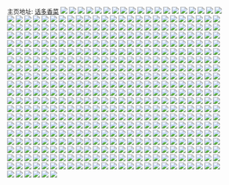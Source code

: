 主页地址: [话多香菜](https://weibo.com/u/5644357953) 
![](https://wx4.sinaimg.cn/mw2000/0069Z9lvgy1h1vizmp74sj30zi1ctts6.jpg) 
![](https://wx4.sinaimg.cn/mw2000/0069Z9lvgy1h1vizo0ek6j31sc2ds7wi.jpg) 
![](https://wx4.sinaimg.cn/mw2000/0069Z9lvgy1h1vizqpdnwj32c03401kz.jpg) 
![](https://wx4.sinaimg.cn/mw2000/0069Z9lvgy1h1vjimb76oj32c03407wi.jpg) 
![](https://wx4.sinaimg.cn/mw2000/0069Z9lvgy1h1vj6pnpeoj32c0340e82.jpg) 
![](https://wx4.sinaimg.cn/mw2000/0069Z9lvgy1h1vj6ihwxcj32c03401ky.jpg) 
![](https://wx4.sinaimg.cn/mw2000/0069Z9lvgy1h1vji8ynipj30u00u07bq.jpg) 
![](https://wx4.sinaimg.cn/mw2000/0069Z9lvgy1h1vj6s0pxtj32c0340qv6.jpg) 
![](https://wx4.sinaimg.cn/mw2000/0069Z9lvgy1h1visrafzdj31j02ps7wh.jpg) 
![](https://wx4.sinaimg.cn/mw2000/0069Z9lvgy1h1vistmf52j31j02ps7wh.jpg) 
![](https://wx4.sinaimg.cn/mw2000/0069Z9lvgy1h1visv4umbj31j02ps7wh.jpg) 
![](https://wx4.sinaimg.cn/mw2000/0069Z9lvgy1h1vispmyzcj31j02ps7wh.jpg) 
![](https://wx4.sinaimg.cn/mw2000/0069Z9lvgy1h1v3xujk7aj32c0340u0x.jpg) 
![](https://wx4.sinaimg.cn/mw2000/0069Z9lvgy1h1v3xtb9lqj31sc2dshdu.jpg) 
![](https://wx4.sinaimg.cn/mw2000/0069Z9lvgy1h1v2fhr67tj31sc2ds4qq.jpg) 
![](https://wx4.sinaimg.cn/mw2000/0069Z9lvgy1h1v2fjab6oj32c0340u0x.jpg) 
![](https://wx4.sinaimg.cn/mw2000/0069Z9lvgy1h1v2ff03v5j31sc2ds4qq.jpg) 
![](https://wx4.sinaimg.cn/mw2000/0069Z9lvgy1h1v2bu316mj32c0340u0x.jpg) 
![](https://wx4.sinaimg.cn/mw2000/0069Z9lvgy1h1v2bsd2naj31j02psqpt.jpg) 
![](https://wx4.sinaimg.cn/mw2000/0069Z9lvgy1h1uhp33z8mj31sc2ds1ky.jpg) 
![](https://wx4.sinaimg.cn/mw2000/0069Z9lvgy1h1uhp5qj7oj32c0340u0y.jpg) 
![](https://wx4.sinaimg.cn/mw2000/0069Z9lvgy1h1uhp83usnj32c0340hdu.jpg) 
![](https://wx4.sinaimg.cn/mw2000/0069Z9lvgy1h1uhpby3rvj31sc2dsnpd.jpg) 
![](https://wx4.sinaimg.cn/mw2000/0069Z9lvgy1h1uhpaqrgvj31la2tse81.jpg) 
![](https://wx4.sinaimg.cn/mw2000/0069Z9lvgy1h1uhp1hfoyj31sc2dsu0x.jpg) 
![](https://wx4.sinaimg.cn/mw2000/0069Z9lvgy1h1uhpdqbxhj32c03401kz.jpg) 
![](https://wx4.sinaimg.cn/mw2000/0069Z9lvgy1h1uhpk8xm3j31sc2dsqv5.jpg) 
![](https://wx4.sinaimg.cn/mw2000/0069Z9lvgy1h1uhpghjvtj32c0340kjm.jpg) 
![](https://wx4.sinaimg.cn/mw2000/0069Z9lvgy1h1uduybdewj31sc2dsu0x.jpg) 
![](https://wx4.sinaimg.cn/mw2000/0069Z9lvgy1h1udv1mh94j32c0340hdv.jpg) 
![](https://wx4.sinaimg.cn/mw2000/0069Z9lvgy1h1t97hc740j32c03401kz.jpg) 
![](https://wx4.sinaimg.cn/mw2000/0069Z9lvgy1h1t97l4fj0j32c0340u0y.jpg) 
![](https://wx4.sinaimg.cn/mw2000/0069Z9lvgy1h1ss3dw85gj31sc2dsx6q.jpg) 
![](https://wx4.sinaimg.cn/mw2000/0069Z9lvgy1h1ss3fnx6pj31sc2dsx6q.jpg) 
![](https://wx4.sinaimg.cn/mw2000/0069Z9lvgy1h1ss3c0z0hj32c0340hdv.jpg) 
![](https://wx4.sinaimg.cn/mw2000/0069Z9lvgy1h1sq4rz41xj31sc1sc1ky.jpg) 
![](https://wx4.sinaimg.cn/mw2000/0069Z9lvgy1h1sq4owa2cj32ds1sc7wj.jpg) 
![](https://wx4.sinaimg.cn/mw2000/0069Z9lvgy1h1sq512f87j32ds1sc4qr.jpg) 
![](https://wx4.sinaimg.cn/mw2000/0069Z9lvgy1h1sq5r097qj32ds1sc4qr.jpg) 
![](https://wx4.sinaimg.cn/mw2000/0069Z9lvgy1h1sqabzjoyj32ds1sc1kz.jpg) 
![](https://wx4.sinaimg.cn/mw2000/0069Z9lvgy1h1sqaa40bwj32ds1sc1kz.jpg) 
![](https://wx4.sinaimg.cn/mw2000/0069Z9lvgy1h1snfblmlij31sc2dsnpd.jpg) 
![](https://wx4.sinaimg.cn/mw2000/0069Z9lvgy1h1snfch0poj31sc2dshdt.jpg) 
![](https://wx4.sinaimg.cn/mw2000/0069Z9lvgy1h1snfar1pdj31sc2dshdt.jpg) 
![](https://wx4.sinaimg.cn/mw2000/0069Z9lvgy1h1s725bv82j31sc2dsqv5.jpg) 
![](https://wx4.sinaimg.cn/mw2000/0069Z9lvgy1h1s7277uwej31sc2dsx6p.jpg) 
![](https://wx4.sinaimg.cn/mw2000/0069Z9lvgy1h1s3jbb7o7j32c0340qv6.jpg) 
![](https://wx4.sinaimg.cn/mw2000/0069Z9lvgy1h1s0yn98w9j32c0340hdu.jpg) 
![](https://wx4.sinaimg.cn/mw2000/0069Z9lvgy1h1s0zyd8vaj31sy2pg4qp.jpg) 
![](https://wx4.sinaimg.cn/mw2000/0069Z9lvgy1h1s0yoysjxj32c03407wi.jpg) 
![](https://wx4.sinaimg.cn/mw2000/0069Z9lvgy1h1s0yq7lhzj31sc2dsnpd.jpg) 
![](https://wx4.sinaimg.cn/mw2000/0069Z9lvgy1h1s0yrnli9j31sc2dsnpd.jpg) 
![](https://wx4.sinaimg.cn/mw2000/0069Z9lvgy1h1s0yj6t6oj31sc2dskjl.jpg) 
![](https://wx4.sinaimg.cn/mw2000/0069Z9lvgy1h1rsa2imu4j32c0340b2a.jpg) 
![](https://wx4.sinaimg.cn/mw2000/0069Z9lvgy1h1rsa4s5wyj32c0340b2a.jpg) 
![](https://wx4.sinaimg.cn/mw2000/0069Z9lvgy1h1rj0h785sj30n01ds0x9.jpg) 
![](https://wx4.sinaimg.cn/mw2000/0069Z9lvgy1h1rj0qwhc7j30n01dswix.jpg) 
![](https://wx4.sinaimg.cn/mw2000/0069Z9lvgy1h1rj1j18apj30n01dste0.jpg) 
![](https://wx4.sinaimg.cn/mw2000/0069Z9lvgy1h1qpcc2tplj30wi1yce81.jpg) 
![](https://wx4.sinaimg.cn/mw2000/0069Z9lvgy1h1qpceyjbqj30wi1yckjl.jpg) 
![](https://wx4.sinaimg.cn/mw2000/0069Z9lvgy1h1qpcioei0j30wi1yce81.jpg) 
![](https://wx4.sinaimg.cn/mw2000/0069Z9lvgy1h1qpckumjtj30wi1ycb29.jpg) 
![](https://wx4.sinaimg.cn/mw2000/0069Z9lvgy1h1qpcmz3duj30wi1ycb29.jpg) 
![](https://wx4.sinaimg.cn/mw2000/0069Z9lvgy1h1qpcp54eqj30wi1ycb29.jpg) 
![](https://wx4.sinaimg.cn/mw2000/0069Z9lvgy1h1qiwl70ztj31sc2ds1ky.jpg) 
![](https://wx4.sinaimg.cn/mw2000/0069Z9lvgy1h1qiwonicwj31sc2ds1ky.jpg) 
![](https://wx4.sinaimg.cn/mw2000/0069Z9lvgy1h1pqiglruej30k00zkn0n.jpg) 
![](https://wx4.sinaimg.cn/mw2000/0069Z9lvgy1h1pqihll3rj31sc2dse81.jpg) 
![](https://wx4.sinaimg.cn/mw2000/0069Z9lvgy1h1ph56dkqrj31sc2ds4qq.jpg) 
![](https://wx4.sinaimg.cn/mw2000/0069Z9lvgy1h1ph53h65sj31sc2dsx6p.jpg) 
![](https://wx4.sinaimg.cn/mw2000/0069Z9lvgy1h1ph58jkbnj31sc2ds1ky.jpg) 
![](https://wx4.sinaimg.cn/mw2000/0069Z9lvgy1h1pd87a70gj31la2tse81.jpg) 
![](https://wx4.sinaimg.cn/mw2000/0069Z9lvgy1h1parcw4zaj32c03407wj.jpg) 
![](https://wx4.sinaimg.cn/mw2000/0069Z9lvgy1h1parg80dij32c0340hdu.jpg) 
![](https://wx4.sinaimg.cn/mw2000/0069Z9lvgy1h1p97tgft3j32c03404qq.jpg) 
![](https://wx4.sinaimg.cn/mw2000/0069Z9lvgy1h1p530h2wmj30zj131djq.jpg) 
![](https://wx4.sinaimg.cn/mw2000/0069Z9lvgy1h1omrmie4fj32c0340qv5.jpg) 
![](https://wx4.sinaimg.cn/mw2000/0069Z9lvgy1h1omrjmzq1j32c0340u0x.jpg) 
![](https://wx4.sinaimg.cn/mw2000/0069Z9lvgy1h1om34cauxj32c03407wj.jpg) 
![](https://wx4.sinaimg.cn/mw2000/0069Z9lvgy1h1o7og9qbnj32c0340kjm.jpg) 
![](https://wx4.sinaimg.cn/mw2000/0069Z9lvgy1h1o7ohmf0oj32c0340hdu.jpg) 
![](https://wx4.sinaimg.cn/mw2000/0069Z9lvgy1h1o4d7whelj31sc2dsnpd.jpg) 
![](https://wx4.sinaimg.cn/mw2000/0069Z9lvgy1h1o4d929rmj31sc2dsqv5.jpg) 
![](https://wx4.sinaimg.cn/mw2000/0069Z9lvgy1h1o4datlwmj31sc2dsnpd.jpg) 
![](https://wx4.sinaimg.cn/mw2000/0069Z9lvgy1h1o4dc14dgj31sc2dsnpd.jpg) 
![](https://wx4.sinaimg.cn/mw2000/0069Z9lvgy1h1o3cnvoouj30ut12z0z5.jpg) 
![](https://wx4.sinaimg.cn/mw2000/0069Z9lvgy1h1mu1lg1bfj30cz0cz3ze.jpg) 
![](https://wx4.sinaimg.cn/mw2000/0069Z9lvgy1h1ltyxupwkj30wi1yc4gt.jpg) 
![](https://wx4.sinaimg.cn/mw2000/0069Z9lvgy1h1ltyyej90j30wi1yckai.jpg) 
![](https://wx4.sinaimg.cn/mw2000/0069Z9lvgy1h1l3lm8alkj30rt0zltcy.jpg) 
![](https://wx4.sinaimg.cn/mw2000/0069Z9lvgy1h1kwv31lxuj32c0340x6q.jpg) 
![](https://wx4.sinaimg.cn/mw2000/0069Z9lvgy1h1kwv50hqrj32c0340kjm.jpg) 
![](https://wx4.sinaimg.cn/mw2000/0069Z9lvgy1h1kon6pdpaj32c0340b2a.jpg) 
![](https://wx4.sinaimg.cn/mw2000/0069Z9lvgy1h1kon87n8qj32c0340b2a.jpg) 
![](https://wx4.sinaimg.cn/mw2000/0069Z9lvgy1h1kon9n7lrj32c03407wi.jpg) 
![](https://wx4.sinaimg.cn/mw2000/0069Z9lvgy1h1konaxiekj32c0340b2a.jpg) 
![](https://wx4.sinaimg.cn/mw2000/0069Z9lvgy1h1konccttrj32c0340b2a.jpg) 
![](https://wx4.sinaimg.cn/mw2000/0069Z9lvgy1h1konrxkw0j32c0340e82.jpg) 
![](https://wx4.sinaimg.cn/mw2000/0069Z9lvgy1h1kjk6fa1dj32c0340npd.jpg) 
![](https://wx4.sinaimg.cn/mw2000/0069Z9lvgy1h1kjk7j3xbj32c0340u0x.jpg) 
![](https://wx4.sinaimg.cn/mw2000/0069Z9lvgy1h1kjk8szdgj32c0340x6p.jpg) 
![](https://wx4.sinaimg.cn/mw2000/0069Z9lvgy1h1kjkb4kw1j30wi1yctvg.jpg) 
![](https://wx4.sinaimg.cn/mw2000/0069Z9lvgy1h1jtfgd0cbj31sc2dshdt.jpg) 
![](https://wx4.sinaimg.cn/mw2000/0069Z9lvgy1h1jtfhyttoj31sc2dsu0x.jpg) 
![](https://wx4.sinaimg.cn/mw2000/0069Z9lvgy1h1jtfjr1xlj31sc2dsnpd.jpg) 
![](https://wx4.sinaimg.cn/mw2000/0069Z9lvgy1h1jthqfm7dj32c03407wi.jpg) 
![](https://wx4.sinaimg.cn/mw2000/0069Z9lvgy1h1jpmextmsj309k0b0aao.jpg) 
![](https://wx4.sinaimg.cn/mw2000/0069Z9lvgy1h1jmv0cukcj31sc2ds4qr.jpg) 
![](https://wx4.sinaimg.cn/mw2000/0069Z9lvgy1h1jmv1uyxbj31sc2dsx6p.jpg) 
![](https://wx4.sinaimg.cn/mw2000/0069Z9lvgy1h1jmuxvv22j31sc2dsu0x.jpg) 
![](https://wx4.sinaimg.cn/mw2000/0069Z9lvgy1h1jmv3eymvj31sc2dsu0x.jpg) 
![](https://wx4.sinaimg.cn/mw2000/0069Z9lvgy1h1jhym6ujsj32c03407wj.jpg) 
![](https://wx4.sinaimg.cn/mw2000/0069Z9lvgy1h1jhyo9b2cj32c0340x6q.jpg) 
![](https://wx4.sinaimg.cn/mw2000/0069Z9lvgy1h1jhykg60zj31sc2ds4qq.jpg) 
![](https://wx4.sinaimg.cn/mw2000/0069Z9lvgy1h1jhypv6boj31sc2ds7wi.jpg) 
![](https://wx4.sinaimg.cn/mw2000/0069Z9lvgy1h1jdejt9rsj30r10tydje.jpg) 
![](https://wx4.sinaimg.cn/mw2000/0069Z9lvgy1h1ix0jathvj33402c04qs.jpg) 
![](https://wx4.sinaimg.cn/mw2000/0069Z9lvgy1h1ix0ov0s2j33402c0u0z.jpg) 
![](https://wx4.sinaimg.cn/mw2000/0069Z9lvgy1h1ix0sh64mj32ts1lahdt.jpg) 
![](https://wx4.sinaimg.cn/mw2000/0069Z9lvgy1h1ivhxoyn6j308f0b0jrt.jpg) 
![](https://wx4.sinaimg.cn/mw2000/0069Z9lvgy1h1itrb0xcqj32c0340kjn.jpg) 
![](https://wx4.sinaimg.cn/mw2000/0069Z9lvgy1h1ho3dyw14j30wi1yc7gt.jpg) 
![](https://wx4.sinaimg.cn/mw2000/0069Z9lvgy1h1hmxh59vrj32c03401ky.jpg) 
![](https://wx4.sinaimg.cn/mw2000/0069Z9lvgy1h1hmxfrfrjj32c0340hdu.jpg) 
![](https://wx4.sinaimg.cn/mw2000/0069Z9lvgy1h1h4r16fo9j33402c04qs.jpg) 
![](https://wx4.sinaimg.cn/mw2000/0069Z9lvgy1h1gjegpf99j32c02c04qq.jpg) 
![](https://wx4.sinaimg.cn/mw2000/0069Z9lvgy1h1gjei5pxej32c02c07wi.jpg) 
![](https://wx4.sinaimg.cn/mw2000/0069Z9lvgy1h1g69cpeadj32c03407wj.jpg) 
![](https://wx4.sinaimg.cn/mw2000/0069Z9lvgy1h1g69sp6itj32c03404qr.jpg) 
![](https://wx4.sinaimg.cn/mw2000/0069Z9lvgy1h1g69f5od5j32c03401ky.jpg) 
![](https://wx4.sinaimg.cn/mw2000/0069Z9lvgy1h1g69iatolj32c0340u0y.jpg) 
![](https://wx4.sinaimg.cn/mw2000/0069Z9lvgy1h1g69leoo6j32c0340qv6.jpg) 
![](https://wx4.sinaimg.cn/mw2000/0069Z9lvgy1h1g69panmuj32c0340u0y.jpg) 
![](https://wx4.sinaimg.cn/mw2000/0069Z9lvgy1h1g69wx5fnj32c0340x6q.jpg) 
![](https://wx4.sinaimg.cn/mw2000/0069Z9lvgy1h1g6a0i7u7j32c0340npf.jpg) 
![](https://wx4.sinaimg.cn/mw2000/0069Z9lvgy1h1g6a7dw6rj32c0340hdu.jpg) 
![](https://wx4.sinaimg.cn/mw2000/0069Z9lvgy1h1g036yvytj316o1kwkdc.jpg) 
![](https://wx4.sinaimg.cn/mw2000/0069Z9lvgy1h1g037ukkzj316o1kw4hn.jpg) 
![](https://wx4.sinaimg.cn/mw2000/0069Z9lvgy1h1g038mfayj31kw16ohb2.jpg) 
![](https://wx4.sinaimg.cn/mw2000/0069Z9lvgy1h1g039anfbj31kw16oqt4.jpg) 
![](https://wx4.sinaimg.cn/mw2000/0069Z9lvgy1h1g03a5rsfj316o1kw4qp.jpg) 
![](https://wx4.sinaimg.cn/mw2000/0069Z9lvgy1h1g03b0f75j316o1kw4qp.jpg) 
![](https://wx4.sinaimg.cn/mw2000/0069Z9lvgy1h1g03bvgbqj316o1kw1kx.jpg) 
![](https://wx4.sinaimg.cn/mw2000/0069Z9lvgy1h1fz8g56kij315o2mzkcm.jpg) 
![](https://wx4.sinaimg.cn/mw2000/0069Z9lvgy1h1f9nj9asvj30zk1bediw.jpg) 
![](https://wx4.sinaimg.cn/mw2000/0069Z9lvgy1h1f9ni0azgj30zk1bewhr.jpg) 
![](https://wx4.sinaimg.cn/mw2000/0069Z9lvgy1h1f16kd767j32c0340hdv.jpg) 
![](https://wx4.sinaimg.cn/mw2000/0069Z9lvgy1h1ewwy3lb6j30wi1ycqv5.jpg) 
![](https://wx4.sinaimg.cn/mw2000/0069Z9lvgy1h1ewwywlpsj30u01hcdqt.jpg) 
![](https://wx4.sinaimg.cn/mw2000/0069Z9lvgy1h1e5ogxzj4j32c0340kjm.jpg) 
![](https://wx4.sinaimg.cn/mw2000/0069Z9lvgy1h1duky8f84j30t70ivq6b.jpg) 
![](https://wx4.sinaimg.cn/mw2000/0069Z9lvgy1h1bwum8kgrj32c0340x6p.jpg) 
![](https://wx4.sinaimg.cn/mw2000/0069Z9lvgy1h1bwujxepaj32c0340kjm.jpg) 
![](https://wx4.sinaimg.cn/mw2000/0069Z9lvgy1h1bm1uezo8j32c03407wi.jpg) 
![](https://wx4.sinaimg.cn/mw2000/0069Z9lvgy1h1bfvfbosgj32c0340npe.jpg) 
![](https://wx4.sinaimg.cn/mw2000/0069Z9lvgy1h1aoxcelhbj32c0340qv6.jpg) 
![](https://wx4.sinaimg.cn/mw2000/0069Z9lvgy1h1aoxev5gij32c03407wj.jpg) 
![](https://wx4.sinaimg.cn/mw2000/0069Z9lvgy1h1aoxhnlcgj32c03404qr.jpg) 
![](https://wx4.sinaimg.cn/mw2000/0069Z9lvgy1h1aoxkej5dj32c0340u0y.jpg) 
![](https://wx4.sinaimg.cn/mw2000/0069Z9lvgy1h1aebnzfb2j30wi1yckjl.jpg) 
![](https://wx4.sinaimg.cn/mw2000/0069Z9lvgy1h1aebqeum4j30wi1yckjl.jpg) 
![](https://wx4.sinaimg.cn/mw2000/0069Z9lvgy1h1acy7lxt3j31sc2dsu0x.jpg) 
![](https://wx4.sinaimg.cn/mw2000/0069Z9lvgy1h1acy5yonuj31sc2dsqv5.jpg) 
![](https://wx4.sinaimg.cn/mw2000/0069Z9lvgy1h197cgbz18j32c0340b2a.jpg) 
![](https://wx4.sinaimg.cn/mw2000/0069Z9lvgy1h197chnt4fj32c03401kz.jpg) 
![](https://wx4.sinaimg.cn/mw2000/0069Z9lvgy1h197clubroj32c03401kz.jpg) 
![](https://wx4.sinaimg.cn/mw2000/0069Z9lvgy1h197cnj75cj32c03401kz.jpg) 
![](https://wx4.sinaimg.cn/mw2000/0069Z9lvgy1h197cozzg1j32c0340qv6.jpg) 
![](https://wx4.sinaimg.cn/mw2000/0069Z9lvgy1h197cqe8mej32c02c0u0x.jpg) 
![](https://wx4.sinaimg.cn/mw2000/0069Z9lvgy1h197cr7inxj32c02c0qv5.jpg) 
![](https://wx4.sinaimg.cn/mw2000/0069Z9lvgy1h197ct5hdqj32c02c0npd.jpg) 
![](https://wx4.sinaimg.cn/mw2000/0069Z9lvgy1h197cw83s6j32c0340u0y.jpg) 
![](https://wx4.sinaimg.cn/mw2000/0069Z9lvgy1h1859w1zzlj32c0340u0y.jpg) 
![](https://wx4.sinaimg.cn/mw2000/0069Z9lvgy1h1859xbf2jj32c03407wi.jpg) 
![](https://wx4.sinaimg.cn/mw2000/0069Z9lvgy1h1859yq7adj32c0340kjm.jpg) 
![](https://wx4.sinaimg.cn/mw2000/0069Z9lvgy1h185a0d0eoj32c03401kz.jpg) 
![](https://wx4.sinaimg.cn/mw2000/0069Z9lvgy1h1859uoqfqj32c0340qv6.jpg) 
![](https://wx4.sinaimg.cn/mw2000/0069Z9lvgy1h185a1ymf8j32c0340npe.jpg) 
![](https://wx4.sinaimg.cn/mw2000/0069Z9lvgy1h185a3f815j32c0340x6q.jpg) 
![](https://wx4.sinaimg.cn/mw2000/0069Z9lvgy1h1716ekilwj32c0340e82.jpg) 
![](https://wx4.sinaimg.cn/mw2000/0069Z9lvgy1h1716g875nj32c0340npe.jpg) 
![](https://wx4.sinaimg.cn/mw2000/0069Z9lvgy1h1716ck0ihj32c03401kz.jpg) 
![](https://wx4.sinaimg.cn/mw2000/0069Z9lvgy1h16vq1x1inj31sc2ds7wi.jpg) 
![](https://wx4.sinaimg.cn/mw2000/0069Z9lvgy1h16qnsr6tuj32c0340e82.jpg) 
![](https://wx4.sinaimg.cn/mw2000/0069Z9lvgy1h16qnx2pzvj32c03401kz.jpg) 
![](https://wx4.sinaimg.cn/mw2000/0069Z9lvgy1h16qnummcaj32c0340kjm.jpg) 
![](https://wx4.sinaimg.cn/mw2000/0069Z9lvgy1h16qnymsp1j32c03407wi.jpg) 
![](https://wx4.sinaimg.cn/mw2000/0069Z9lvgy1h16mp2pjglj31sc2ds4qq.jpg) 
![](https://wx4.sinaimg.cn/mw2000/0069Z9lvgy1h166pvjneqj31yc0wi1kx.jpg) 
![](https://wx4.sinaimg.cn/mw2000/0069Z9lvgy1h165mrjmhlj31yc0wi7wh.jpg) 
![](https://wx4.sinaimg.cn/mw2000/0069Z9lvgy1h165mpreg7j31yc0wib29.jpg) 
![](https://wx4.sinaimg.cn/mw2000/0069Z9lvgy1h15xrmu9bij32c0340kjm.jpg) 
![](https://wx4.sinaimg.cn/mw2000/0069Z9lvgy1h15xrkjt0xj32c0340b2c.jpg) 
![](https://wx4.sinaimg.cn/mw2000/0069Z9lvgy1h15p99497rj32c03404qr.jpg) 
![](https://wx4.sinaimg.cn/mw2000/0069Z9lvgy1h15p9g36szj32c0340e82.jpg) 
![](https://wx4.sinaimg.cn/mw2000/0069Z9lvgy1h15p9doudej32c03404qr.jpg) 
![](https://wx4.sinaimg.cn/mw2000/0069Z9lvgy1h15p9ow1gcj30u014010y.jpg) 
![](https://wx4.sinaimg.cn/mw2000/0069Z9lvgy1h15p9noj7cj30u0140dnx.jpg) 
![](https://wx4.sinaimg.cn/mw2000/0069Z9lvgy1h15p9pg22nj30u0140gtq.jpg) 
![](https://wx4.sinaimg.cn/mw2000/0069Z9lvgy1h15oydyrulj32c0340e83.jpg) 
![](https://wx4.sinaimg.cn/mw2000/0069Z9lvgy1h14s36u9jdj32c0340qv6.jpg) 
![](https://wx4.sinaimg.cn/mw2000/0069Z9lvgy1h14s38grsvj32c0340x6q.jpg) 
![](https://wx4.sinaimg.cn/mw2000/0069Z9lvgy1h14s35cqjvj32c0340hdu.jpg) 
![](https://wx4.sinaimg.cn/mw2000/0069Z9lvgy1h14s3ap9cej32c0340hdu.jpg) 
![](https://wx4.sinaimg.cn/mw2000/0069Z9lvgy1h14mresr1oj32c0340b2a.jpg) 
![](https://wx4.sinaimg.cn/mw2000/0069Z9lvgy1h14mrgd22xj32c0340e82.jpg) 
![](https://wx4.sinaimg.cn/mw2000/0069Z9lvgy1h14mrd4n7zj32c0340e82.jpg) 
![](https://wx4.sinaimg.cn/mw2000/0069Z9lvgy1h14beyybxyj32c0340npd.jpg) 
![](https://wx4.sinaimg.cn/mw2000/0069Z9lvgy1h13jpijqdkj32c03401ky.jpg) 
![](https://wx4.sinaimg.cn/mw2000/0069Z9lvgy1h13jphge5nj32c03407wi.jpg) 
![](https://wx4.sinaimg.cn/mw2000/0069Z9lvgy1h13b1qy00jj32c0340kjn.jpg) 
![](https://wx4.sinaimg.cn/mw2000/0069Z9lvgy1h13b1p1s86j32c03404qr.jpg) 
![](https://wx4.sinaimg.cn/mw2000/0069Z9lvgy1h13b1slpi3j32c0340e83.jpg) 
![](https://wx4.sinaimg.cn/mw2000/0069Z9lvgy1h13b1tttd0j329c29ckjl.jpg) 
![](https://wx4.sinaimg.cn/mw2000/0069Z9lvgy1h137fpaepoj30sj0hc41h.jpg) 
![](https://wx4.sinaimg.cn/mw2000/0069Z9lvgy1h137fppd1pj30u00g4mzy.jpg) 
![](https://wx4.sinaimg.cn/mw2000/0069Z9lvgy1h127mee7h8j32c0340e82.jpg) 
![](https://wx4.sinaimg.cn/mw2000/0069Z9lvgy1h127ma2af6j32c0340e82.jpg) 
![](https://wx4.sinaimg.cn/mw2000/0069Z9lvgy1h127mi6gaij32c0340hdu.jpg) 
![](https://wx4.sinaimg.cn/mw2000/0069Z9lvgy1h127ml6g2oj32c0340b2a.jpg) 
![](https://wx4.sinaimg.cn/mw2000/0069Z9lvgy1h127mo4d6xj32c03404qq.jpg) 
![](https://wx4.sinaimg.cn/mw2000/0069Z9lvgy1h127mqtgpfj32c0340b2a.jpg) 
![](https://wx4.sinaimg.cn/mw2000/0069Z9lvgy1h11zgq77jlj30i50i5tbu.jpg) 
![](https://wx4.sinaimg.cn/mw2000/0069Z9lvgy1h0zzd8ijy0j32c0340e82.jpg) 
![](https://wx4.sinaimg.cn/mw2000/0069Z9lvgy1h0zzd6pduqj32c03401ky.jpg) 
![](https://wx4.sinaimg.cn/mw2000/0069Z9lvgy1h0ztmfxtipj32c0340qv6.jpg) 
![](https://wx4.sinaimg.cn/mw2000/0069Z9lvgy1h0ztmlrj3nj32c0340b2b.jpg) 
![](https://wx4.sinaimg.cn/mw2000/0069Z9lvgy1h0ztmq584bj32c03407wj.jpg) 
![](https://wx4.sinaimg.cn/mw2000/0069Z9lvgy1h0ztmu0qsvj32c0340b2b.jpg) 
![](https://wx4.sinaimg.cn/mw2000/0069Z9lvgy1h0ztnacljsj30tz1947hl.jpg) 
![](https://wx4.sinaimg.cn/mw2000/0069Z9lvgy1h0ztn8lnadj30tz194dtt.jpg) 
![](https://wx4.sinaimg.cn/mw2000/0069Z9lvgy1h0z8k3q9zvj31yc0wikjl.jpg) 
![](https://wx4.sinaimg.cn/mw2000/0069Z9lvgy1h0z3soism8j30wi1ycnpd.jpg) 
![](https://wx4.sinaimg.cn/mw2000/0069Z9lvgy1h0z3sloaorj30wi1ycu0x.jpg) 
![](https://wx4.sinaimg.cn/mw2000/0069Z9lvgy1h0z3ss4o5qj30wi1ycqv5.jpg) 
![](https://wx4.sinaimg.cn/mw2000/0069Z9lvgy1h0z1pwf2g0j30ti0pfn3t.jpg) 
![](https://wx4.sinaimg.cn/mw2000/0069Z9lvgy1h0z0qfxd5zj32c0340b2a.jpg) 
![](https://wx4.sinaimg.cn/mw2000/0069Z9lvgy1h0z0rl2pcpj32bz340u0y.jpg) 
![](https://wx4.sinaimg.cn/mw2000/0069Z9lvgy1h0z0qhoiswj32c0340e82.jpg) 
![](https://wx4.sinaimg.cn/mw2000/0069Z9lvgy1h0ypsjc7rhj30tr0stthq.jpg) 
![](https://wx4.sinaimg.cn/mw2000/0069Z9lvgy1h0ypq3xck0j32c0340b2a.jpg) 
![](https://wx4.sinaimg.cn/mw2000/0069Z9lvgy1h0ypq76mj8j32c0340hdu.jpg) 
![](https://wx4.sinaimg.cn/mw2000/0069Z9lvgy1h0ypq8rsatj32c03407wi.jpg) 
![](https://wx4.sinaimg.cn/mw2000/0069Z9lvgy1h0ypq5tvf7j32c0340hdu.jpg) 
![](https://wx4.sinaimg.cn/mw2000/0069Z9lvgy1h0ypqa15syj32c03407wi.jpg) 
![](https://wx4.sinaimg.cn/mw2000/0069Z9lvgy1h0ypqbgr8hj32c0340hdu.jpg) 
![](https://wx4.sinaimg.cn/mw2000/0069Z9lvgy1h0ypqcto3nj32c03401kz.jpg) 
![](https://wx4.sinaimg.cn/mw2000/0069Z9lvgy1h0ypsi40a3j30mi0ottg7.jpg) 
![](https://wx4.sinaimg.cn/mw2000/0069Z9lvgy1h0ypsk32nej30mi0mtagm.jpg) 
![](https://wx4.sinaimg.cn/mw2000/0069Z9lvgy1h0ypskuj0dj30mi0u07cq.jpg) 
![](https://wx4.sinaimg.cn/mw2000/0069Z9lvgy1h0ypqhgbp2j32c0340npe.jpg) 
![](https://wx4.sinaimg.cn/mw2000/0069Z9lvgy1h0ypqisvwvj32c03407wi.jpg) 
![](https://wx4.sinaimg.cn/mw2000/0069Z9lvgy1h0ypqk5u0zj32c0340hdu.jpg) 
![](https://wx4.sinaimg.cn/mw2000/0069Z9lvgy1h0ypqm9a1ij32c0340hdu.jpg) 
![](https://wx4.sinaimg.cn/mw2000/0069Z9lvgy1h0ypsloctsj30mi0u010i.jpg) 
![](https://wx4.sinaimg.cn/mw2000/0069Z9lvgy1h0xy28zyfuj32c03407wi.jpg) 
![](https://wx4.sinaimg.cn/mw2000/0069Z9lvgy1h0we9qozlej32c03401ky.jpg) 
![](https://wx4.sinaimg.cn/mw2000/0069Z9lvgy1h0wak5r2vrj31cm2qeu0x.jpg) 
![](https://wx4.sinaimg.cn/mw2000/0069Z9lvgy1h0vlt3212aj316o1kwe1f.jpg) 
![](https://wx4.sinaimg.cn/mw2000/0069Z9lvgy1h0vlt3qf94j316o1kw4j8.jpg) 
![](https://wx4.sinaimg.cn/mw2000/0069Z9lvgy1h0vlt4zkl7j316o1kwkho.jpg) 
![](https://wx4.sinaimg.cn/mw2000/0069Z9lvgy1h0vlt4csr6j316o1kwh2x.jpg) 
![](https://wx4.sinaimg.cn/mw2000/0069Z9lvgy1h0vlt7f3ebj316o1kwh3j.jpg) 
![](https://wx4.sinaimg.cn/mw2000/0069Z9lvgy1h0vlt6b36bj316o1kw15u.jpg) 
![](https://wx4.sinaimg.cn/mw2000/0069Z9lvgy1h0vlt6vqwdj316o1kwwrf.jpg) 
![](https://wx4.sinaimg.cn/mw2000/0069Z9lvgy1h0vlt1tgduj316o1kwwut.jpg) 
![](https://wx4.sinaimg.cn/mw2000/0069Z9lvgy1h0vltrp06dj30tz194dpm.jpg) 
![](https://wx4.sinaimg.cn/mw2000/0069Z9lvgy1h0v91n7kv2j32c0340x6p.jpg) 
![](https://wx4.sinaimg.cn/mw2000/0069Z9lvgy1h0v91opppoj32c03404qq.jpg) 
![](https://wx4.sinaimg.cn/mw2000/0069Z9lvgy1h0v91m0yemj32c03401ky.jpg) 
![](https://wx4.sinaimg.cn/mw2000/0069Z9lvgy1h0v937r93fj325h33z1l0.jpg) 
![](https://wx4.sinaimg.cn/mw2000/0069Z9lvgy1h0v91spwikj32c03401kz.jpg) 
![](https://wx4.sinaimg.cn/mw2000/0069Z9lvgy1h0v91ubow4j33402c07wj.jpg) 
![](https://wx4.sinaimg.cn/mw2000/0069Z9lvgy1h0ukqoxkyfj30wi1ycdpe.jpg) 
![](https://wx4.sinaimg.cn/mw2000/0069Z9lvgy1h0uez80ibrj32c0340b2a.jpg) 
![](https://wx4.sinaimg.cn/mw2000/0069Z9lvgy1h0uc94eib9j30u00jiq5e.jpg) 
![](https://wx4.sinaimg.cn/mw2000/0069Z9lvgy1h0th3c1cfcj30w60qywks.jpg) 
![](https://wx4.sinaimg.cn/mw2000/0069Z9lvgy1h0td47po7pj32c03404qr.jpg) 
![](https://wx4.sinaimg.cn/mw2000/0069Z9lvgy1h0td49x8udj32c0340u0y.jpg) 
![](https://wx4.sinaimg.cn/mw2000/0069Z9lvgy1h0td457e0oj32c0340npe.jpg) 
![](https://wx4.sinaimg.cn/mw2000/0069Z9lvgy1h0td4gk5hoj32c03407wj.jpg) 
![](https://wx4.sinaimg.cn/mw2000/0069Z9lvgy1h0td4ijghgj32c0340qv6.jpg) 
![](https://wx4.sinaimg.cn/mw2000/0069Z9lvgy1h0td4kjtohj32c0340kjm.jpg) 
![](https://wx4.sinaimg.cn/mw2000/0069Z9lvgy1h0qvxb1r7yj30k00zk42d.jpg) 
![](https://wx4.sinaimg.cn/mw2000/0069Z9lvgy1h0ql6nzjblj32c03407wi.jpg) 
![](https://wx4.sinaimg.cn/mw2000/0069Z9lvgy1h0qktyoyw3j32c0340npe.jpg) 
![](https://wx4.sinaimg.cn/mw2000/0069Z9lvgy1h0qki27pvdj31sc2dse82.jpg) 
![](https://wx4.sinaimg.cn/mw2000/0069Z9lvgy1h0ptdd81dlj30wi1yc4ab.jpg) 
![](https://wx4.sinaimg.cn/mw2000/0069Z9lvgy1h0pt9s0yn7j30i50i5gpp.jpg) 
![](https://wx4.sinaimg.cn/mw2000/0069Z9lvgy1h0plmavxu8j31sc2dskjl.jpg) 
![](https://wx4.sinaimg.cn/mw2000/0069Z9lvgy1h0pe8tp45lj30mi0q5n55.jpg) 
![](https://wx4.sinaimg.cn/mw2000/0069Z9lvgy1h0pe8takk1j30mi0rd45l.jpg) 
![](https://wx4.sinaimg.cn/mw2000/0069Z9lvgy1h0pe8u5zucj30mi0rqn4i.jpg) 
![](https://wx4.sinaimg.cn/mw2000/0069Z9lvgy1h0oitf998dj32c03401kz.jpg) 
![](https://wx4.sinaimg.cn/mw2000/0069Z9lvgy1h0oitgstd1j32c03401kz.jpg) 
![](https://wx4.sinaimg.cn/mw2000/0069Z9lvgy1h0m1mfey5vj30hr0hxgok.jpg) 
![](https://wx4.sinaimg.cn/mw2000/0069Z9lvgy1h0lyv4xgb2j32c0340b2a.jpg) 
![](https://wx4.sinaimg.cn/mw2000/0069Z9lvgy1h0lyv3n5v6j32c0340qv6.jpg) 
![](https://wx4.sinaimg.cn/mw2000/0069Z9lvgy1h0lyv6b30hj32c03404qq.jpg) 
![](https://wx4.sinaimg.cn/mw2000/0069Z9lvgy1h0jxrxt0nsj30wi1yckjl.jpg) 
![](https://wx4.sinaimg.cn/mw2000/0069Z9lvgy1h0jxs1gmbaj30wi1yckjl.jpg) 
![](https://wx4.sinaimg.cn/mw2000/0069Z9lvgy1h0jxs40760j30wi1yckjl.jpg) 
![](https://wx4.sinaimg.cn/mw2000/0069Z9lvgy1h0jxs6nf06j32c0340qv7.jpg) 
![](https://wx4.sinaimg.cn/mw2000/0069Z9lvgy1h0jqnbnxhmj32c0340qv6.jpg) 
![](https://wx4.sinaimg.cn/mw2000/0069Z9lvgy1h0jqn9quhej32c03404qq.jpg) 
![](https://wx4.sinaimg.cn/mw2000/0069Z9lvgy1h0j2cua79xj30wi1yc7mm.jpg) 
![](https://wx4.sinaimg.cn/mw2000/0069Z9lvgy1h0ijc9o0d0j31sc2ds1ky.jpg) 
![](https://wx4.sinaimg.cn/mw2000/0069Z9lvgy1h0idb3m8bwj30hr0hxady.jpg) 
![](https://wx4.sinaimg.cn/mw2000/0069Z9lvgy1h0fjgw9glzj30wh0juacu.jpg) 
![](https://wx4.sinaimg.cn/mw2000/0069Z9lvgy1h0fjgwnrjaj30h00h0ac9.jpg) 
![](https://wx4.sinaimg.cn/mw2000/0069Z9lvgy1h0famwq8w1j32c0340e82.jpg) 
![](https://wx4.sinaimg.cn/mw2000/0069Z9lvgy1h0famuy1c8j32c03407wi.jpg) 
![](https://wx4.sinaimg.cn/mw2000/0069Z9lvgy1h0famxzjocj32c03404qq.jpg) 
![](https://wx4.sinaimg.cn/mw2000/0069Z9lvgy1h0e0cllub0j316o1kwe81.jpg) 
![](https://wx4.sinaimg.cn/mw2000/0069Z9lvgy1h0e0cntnlxj316o1kwb29.jpg) 
![](https://wx4.sinaimg.cn/mw2000/0069Z9lvgy1h0e0ckfl0kj316o1kw4qp.jpg) 
![](https://wx4.sinaimg.cn/mw2000/0069Z9lvgy1h0e0cor2l5j316o1kw4qp.jpg) 
![](https://wx4.sinaimg.cn/mw2000/0069Z9lvgy1h0e0cmpsgyj316o1kw1kx.jpg) 
![](https://wx4.sinaimg.cn/mw2000/0069Z9lvgy1h0e0cqk64cj316o1kw4qp.jpg) 
![](https://wx4.sinaimg.cn/mw2000/0069Z9lvgy1h0e0crg9d8j30x61cnh86.jpg) 
![](https://wx4.sinaimg.cn/mw2000/0069Z9lvgy1h0e0csyi59j316o1kwqv5.jpg) 
![](https://wx4.sinaimg.cn/mw2000/0069Z9lvgy1h0e0cu3sdgj316o1kwkjl.jpg) 
![](https://wx4.sinaimg.cn/mw2000/0069Z9lvgy1h0e0cveuufj316o1kwb29.jpg) 
![](https://wx4.sinaimg.cn/mw2000/0069Z9lvgy1h0e0cwjwv0j312v1km4qp.jpg) 
![](https://wx4.sinaimg.cn/mw2000/0069Z9lvgy1h0e0cxrkj7j316o1kwhdt.jpg) 
![](https://wx4.sinaimg.cn/mw2000/0069Z9lvgy1h0e0cz8x5gj316o1kw7wh.jpg) 
![](https://wx4.sinaimg.cn/mw2000/0069Z9lvgy1h0e0cyjei8j316o1kwb29.jpg) 
![](https://wx4.sinaimg.cn/mw2000/0069Z9lvgy1h0e0czxyc1j316o1kwe81.jpg) 
![](https://wx4.sinaimg.cn/mw2000/0069Z9lvgy1h0cs4pv7upj32c0340qv6.jpg) 
![](https://wx4.sinaimg.cn/mw2000/0069Z9lvgy1h0cs4rbvpdj32c0340kjm.jpg) 
![](https://wx4.sinaimg.cn/mw2000/0069Z9lvgy1h0bzl0so93j30z01fv7m4.jpg) 
![](https://wx4.sinaimg.cn/mw2000/0069Z9lvgy1h0bzl1ttgpj316o1nh15z.jpg) 
![](https://wx4.sinaimg.cn/mw2000/0069Z9lvgy1h0bzl1ggrmj313q13qh28.jpg) 
![](https://wx4.sinaimg.cn/mw2000/0069Z9lvgy1h0bzkzxs6yj316o1o9k6z.jpg) 
![](https://wx4.sinaimg.cn/mw2000/0069Z9lvgy1h0bzl2603kj31441bodvs.jpg) 
![](https://wx4.sinaimg.cn/mw2000/0069Z9lvgy1h0bzl3uevyj316o1kwkjl.jpg) 
![](https://wx4.sinaimg.cn/mw2000/0069Z9lvgy1h0bmxwjbagj31sc2dsnpd.jpg) 
![](https://wx4.sinaimg.cn/mw2000/0069Z9lvgy1h0bmxvl3nfj316o1kwnn0.jpg) 
![](https://wx4.sinaimg.cn/mw2000/0069Z9lvgy1h0bmxx61h0j30fw0ng7af.jpg) 
![](https://wx4.sinaimg.cn/mw2000/0069Z9lvgy1h0axy8mpbcj32c0340hdw.jpg) 
![](https://wx4.sinaimg.cn/mw2000/0069Z9lvgy1h0axy5xfnjj32c0340x6r.jpg) 
![](https://wx4.sinaimg.cn/mw2000/0069Z9lvgy1h0axy9v5nlj31sc2dsqv5.jpg) 
![](https://wx4.sinaimg.cn/mw2000/0069Z9lvgy1h0axybd90dj31sc2dshdu.jpg) 
![](https://wx4.sinaimg.cn/mw2000/0069Z9lvgy1h0axygncfpj32c0340u0x.jpg) 
![](https://wx4.sinaimg.cn/mw2000/0069Z9lvgy1h0axychz1nj31sc2dsb2a.jpg) 
![](https://wx4.sinaimg.cn/mw2000/0069Z9lvgy1h0axydy37yj31la2tskjl.jpg) 
![](https://wx4.sinaimg.cn/mw2000/0069Z9lvgy1h0axyepfxgj31la2tshdt.jpg) 
![](https://wx4.sinaimg.cn/mw2000/0069Z9lvgy1h0axyft8imj31la2tsx6q.jpg) 
![](https://wx4.sinaimg.cn/mw2000/0069Z9lvgy1h0al8br6jxj31sc2ds1ky.jpg) 
![](https://wx4.sinaimg.cn/mw2000/0069Z9lvgy1h0akmcrnjuj32c0340b2a.jpg) 
![](https://wx4.sinaimg.cn/mw2000/0069Z9lvgy1h0akmax9ugj32c0340hdu.jpg) 
![](https://wx4.sinaimg.cn/mw2000/0069Z9lvgy1h0adc07bgfj30yi0wqaen.jpg) 
![](https://wx4.sinaimg.cn/mw2000/0069Z9lvgy1h0acr7p9skj31sc2ds1ky.jpg) 
![](https://wx4.sinaimg.cn/mw2000/0069Z9lvgy1h09g9biqckj31gg0v948i.jpg) 
![](https://wx4.sinaimg.cn/mw2000/0069Z9lvgy1h09g9by7gbj31jk15otxz.jpg) 
![](https://wx4.sinaimg.cn/mw2000/0069Z9lvgy1h09g9cd6f5j30yi0ze49u.jpg) 
![](https://wx4.sinaimg.cn/mw2000/0069Z9lvgy1h09g9awllpj30sc0hkn0m.jpg) 
![](https://wx4.sinaimg.cn/mw2000/0069Z9lvgy1h09g9dxu99j30ob0j50zi.jpg) 
![](https://wx4.sinaimg.cn/mw2000/0069Z9lvgy1h09g9cnuycj30zk0qo42t.jpg) 
![](https://wx4.sinaimg.cn/mw2000/0069Z9lvgy1h09g9cye4uj30k00k0dgv.jpg) 
![](https://wx4.sinaimg.cn/mw2000/0069Z9lvgy1h09g9d9xg7j30k00k0q3j.jpg) 
![](https://wx4.sinaimg.cn/mw2000/0069Z9lvgy1h09g9dlwv6j30on1hcagq.jpg) 
![](https://wx4.sinaimg.cn/mw2000/0069Z9lvgy1h09g9eb9r4j30zg0zgjua.jpg) 
![](https://wx4.sinaimg.cn/mw2000/0069Z9lvgy1h09g9emc36j30zk1r610c.jpg) 
![](https://wx4.sinaimg.cn/mw2000/0069Z9lvgy1h09g9f28j9j30u01hcqbj.jpg) 
![](https://wx4.sinaimg.cn/mw2000/0069Z9lvgy1h09g9fdpnwj30zg1bamzo.jpg) 
![](https://wx4.sinaimg.cn/mw2000/0069Z9lvgy1h09dsk50nbj32c0340e82.jpg) 
![](https://wx4.sinaimg.cn/mw2000/0069Z9lvgy1h09dsiod29j32c0340hdu.jpg) 
![](https://wx4.sinaimg.cn/mw2000/0069Z9lvgy1h09br29z6pj30s80tpaf5.jpg) 
![](https://wx4.sinaimg.cn/mw2000/0069Z9lvgy1h09br1ty38j30zk0zkaja.jpg) 
![](https://wx4.sinaimg.cn/mw2000/0069Z9lvgy1h09agqo6isj316n20odpo.jpg) 
![](https://wx4.sinaimg.cn/mw2000/0069Z9lvgy1h08hd97e4kj30tz0mi7dt.jpg) 
![](https://wx4.sinaimg.cn/mw2000/0069Z9lvgy1h08c4ekr92j32c0340e83.jpg) 
![](https://wx4.sinaimg.cn/mw2000/0069Z9lvgy1h08c4fmjnpj327g2xyqv5.jpg) 
![](https://wx4.sinaimg.cn/mw2000/0069Z9lvgy1h08c4gzlmdj32c0340e83.jpg) 
![](https://wx4.sinaimg.cn/mw2000/0069Z9lvgy1h08c4d314ij31sc2ds7wi.jpg) 
![](https://wx4.sinaimg.cn/mw2000/0069Z9lvgy1h08c6nonu1j32c0340x6q.jpg) 
![](https://wx4.sinaimg.cn/mw2000/0069Z9lvgy1h08c4i5bcpj31sc2dsnpd.jpg) 
![](https://wx4.sinaimg.cn/mw2000/0069Z9lvgy1h088r78m7bj32c0340u0y.jpg) 
![](https://wx4.sinaimg.cn/mw2000/0069Z9lvgy1h088r8mkj6j30mi0u048d.jpg) 
![](https://wx4.sinaimg.cn/mw2000/0069Z9lvgy1h0820434akj335s1rzx6p.jpg) 
![](https://wx4.sinaimg.cn/mw2000/0069Z9lvgy1h07zsmr0nhj30u00yn447.jpg) 
![](https://wx4.sinaimg.cn/mw2000/0069Z9lvgy1h071ns1v9ij32c0340hdu.jpg) 
![](https://wx4.sinaimg.cn/mw2000/0069Z9lvgy1h071ntfdmsj32c03407wi.jpg) 
![](https://wx4.sinaimg.cn/mw2000/0069Z9lvgy1h06y7uiw6ij30u00qkwkn.jpg) 
![](https://wx4.sinaimg.cn/mw2000/0069Z9lvgy1h06wjkoamkj30wi1ycat6.jpg) 
![](https://wx4.sinaimg.cn/mw2000/0069Z9lvgy1h06vvn4v47j30xr10qgqq.jpg) 
![](https://wx4.sinaimg.cn/mw2000/0069Z9lvgy1h06btqdpfnj30wi1ycb29.jpg) 
![](https://wx4.sinaimg.cn/mw2000/0069Z9lvgy1h0610utyljj314e1hx7jo.jpg) 
![](https://wx4.sinaimg.cn/mw2000/0069Z9lvgy1h060uk2z8aj32c0340x6q.jpg) 
![](https://wx4.sinaimg.cn/mw2000/0069Z9lvgy1h060uif0fgj32c0340u0y.jpg) 
![](https://wx4.sinaimg.cn/mw2000/0069Z9lvgy1h05ylak1mpj32c0340x6r.jpg) 
![](https://wx4.sinaimg.cn/mw2000/0069Z9lvgy1h05ydndkrdj32c0340x6q.jpg) 
![](https://wx4.sinaimg.cn/mw2000/0069Z9lvgy1h05ydoyq6ij32c0340u0y.jpg) 
![](https://wx4.sinaimg.cn/mw2000/0069Z9lvgy1h05ydlezg6j32c0340x6q.jpg) 
![](https://wx4.sinaimg.cn/mw2000/0069Z9lvgy1h04o371borj30wi1ycty7.jpg) 
![](https://wx4.sinaimg.cn/mw2000/0069Z9lvgy1h03vi98zanj30qo0zk76q.jpg) 
![](https://wx4.sinaimg.cn/mw2000/0069Z9lvgy1h03vi9syg6j30u01hcqrb.jpg) 
![](https://wx4.sinaimg.cn/mw2000/0069Z9lvgy1h03via6tcuj30v40u0tbb.jpg) 
![](https://wx4.sinaimg.cn/mw2000/0069Z9lvgy1h03viakfknj30u01hc135.jpg) 
![](https://wx4.sinaimg.cn/mw2000/0069Z9lvgy1h03vi8n9ivj32c0340x6q.jpg) 
![](https://wx4.sinaimg.cn/mw2000/0069Z9lvgy1h03vib9hrej30t21fnn4y.jpg) 
![](https://wx4.sinaimg.cn/mw2000/0069Z9lvgy1h03vibl8onj30zg1ba0yq.jpg) 
![](https://wx4.sinaimg.cn/mw2000/0069Z9lvgy1h03vibwoonj30u00u0jta.jpg) 
![](https://wx4.sinaimg.cn/mw2000/0069Z9lvgy1h03vicaeqaj30rs1b877k.jpg) 
![](https://wx4.sinaimg.cn/mw2000/0069Z9lvgy1h03vicumipj33343347oj.jpg) 
![](https://wx4.sinaimg.cn/mw2000/0069Z9lvgy1h03vidun8ej30zg1ba7ci.jpg) 
![](https://wx4.sinaimg.cn/mw2000/0069Z9lvgy1h03vienniwj31mc25s18p.jpg) 
![](https://wx4.sinaimg.cn/mw2000/0069Z9lvgy1h03vif5lm4j30x00xgdiz.jpg) 
![](https://wx4.sinaimg.cn/mw2000/0069Z9lvgy1h03vifhyh1j30qo0zkad9.jpg) 
![](https://wx4.sinaimg.cn/mw2000/0069Z9lvgy1h03nkeaialj32c0340qv6.jpg) 
![](https://wx4.sinaimg.cn/mw2000/0069Z9lvgy1h03nkfuanmj32c0340qv6.jpg) 
![](https://wx4.sinaimg.cn/mw2000/0069Z9lvgy1h03n4tx1f6j30wi1ycwor.jpg) 
![](https://wx4.sinaimg.cn/mw2000/0069Z9lvgy1h03jbi5s2xj3084083aa6.jpg) 
![](https://wx4.sinaimg.cn/mw2000/0069Z9lvgy1h02upwr4f6j32c03401ky.jpg) 
![](https://wx4.sinaimg.cn/mw2000/0069Z9lvgy1h02upz641rj32c0340b2a.jpg) 
![](https://wx4.sinaimg.cn/mw2000/0069Z9lvgy1h02ri9y38aj30wi1yc7wh.jpg) 
![](https://wx4.sinaimg.cn/mw2000/0069Z9lvgy1h02riag4mkj30u01hctji.jpg) 
![](https://wx4.sinaimg.cn/mw2000/0069Z9lvgy1h02riataurj30u01hcnga.jpg) 
![](https://wx4.sinaimg.cn/mw2000/0069Z9lvgy1h02rib5rr9j30rg1cutie.jpg) 
![](https://wx4.sinaimg.cn/mw2000/0069Z9lvgy1h02qyorfyij30u00r0dl2.jpg) 
![](https://wx4.sinaimg.cn/mw2000/0069Z9lvgy1h02b0rup5vj32c0340b2a.jpg) 
![](https://wx4.sinaimg.cn/mw2000/0069Z9lvgy1h02b0q8jn1j32c03404qq.jpg) 
![](https://wx4.sinaimg.cn/mw2000/0069Z9lvgy1h02b0tnbq3j32c0340e82.jpg) 
![](https://wx4.sinaimg.cn/mw2000/0069Z9lvgy1h01jhl9sajj32c0340b2a.jpg) 
![](https://wx4.sinaimg.cn/mw2000/0069Z9lvgy1h01jhn6e7dj32c03401ky.jpg) 
![](https://wx4.sinaimg.cn/mw2000/0069Z9lvgy1h01jhjknumj32c03404qq.jpg) 
![](https://wx4.sinaimg.cn/mw2000/0069Z9lvgy1h01aw10q5rj32c0340npe.jpg) 
![](https://wx4.sinaimg.cn/mw2000/0069Z9lvgy1h01avzovwyj32c0340u0y.jpg) 
![](https://wx4.sinaimg.cn/mw2000/0069Z9lvgy1h01aw2hdtuj32c0340qv6.jpg) 
![](https://wx4.sinaimg.cn/mw2000/0069Z9lvgy1h015fsjok5j30u01gxdml.jpg) 
![](https://wx4.sinaimg.cn/mw2000/0069Z9lvgy1h015f5676ej30u015cahm.jpg) 
![](https://wx4.sinaimg.cn/mw2000/0069Z9lvgy1h0150ursogj30wi1ycqv5.jpg) 
![](https://wx4.sinaimg.cn/mw2000/0069Z9lvgy1h0150slgkhj30u01sxdpu.jpg) 
![](https://wx4.sinaimg.cn/mw2000/0069Z9lvgy1gzxo667kd2j30ww1dck6g.jpg) 
![](https://wx4.sinaimg.cn/mw2000/0069Z9lvgy1gzxo66nd3rj30ww1dck97.jpg) 
![](https://wx4.sinaimg.cn/mw2000/0069Z9lvgy1gzzyv0himbj30v91gbtmc.jpg) 
![](https://wx4.sinaimg.cn/mw2000/0069Z9lvgy1gzyultf62sj32c03407wi.jpg) 
![](https://wx4.sinaimg.cn/mw2000/0069Z9lvgy1gzyulqo28jj31sc2dskjl.jpg) 
![](https://wx4.sinaimg.cn/mw2000/0069Z9lvgy1gzyulvp9eej32c03404qq.jpg) 
![](https://wx4.sinaimg.cn/mw2000/0069Z9lvgy1gzxt4w8g1jj32c0340qv6.jpg) 
![](https://wx4.sinaimg.cn/mw2000/0069Z9lvgy1gzxt4ycn3nj32c0340qv6.jpg) 
![](https://wx4.sinaimg.cn/mw2000/0069Z9lvgy1gzxnxpjsfxj32c03401ky.jpg) 
![](https://wx4.sinaimg.cn/mw2000/0069Z9lvgy1gzww1lmeqqj32c0340hdu.jpg) 
![](https://wx4.sinaimg.cn/mw2000/0069Z9lvgy1gzwner5vpxj32c0340b2a.jpg) 
![](https://wx4.sinaimg.cn/mw2000/0069Z9lvgy1gzvj67xmc9j30wi1yck5x.jpg) 
![](https://wx4.sinaimg.cn/mw2000/0069Z9lvgy1gzvivrxv4nj32c0340e82.jpg) 
![](https://wx4.sinaimg.cn/mw2000/0069Z9lvgy1gzvivqhyw6j32c0340x6p.jpg) 
![](https://wx4.sinaimg.cn/mw2000/0069Z9lvgy1gzvdfw6psqj30bg0j7ac0.jpg) 
![](https://wx4.sinaimg.cn/mw2000/0069Z9lvgy1gzuhoqyjjsj31sc2dskjm.jpg) 
![](https://wx4.sinaimg.cn/mw2000/0069Z9lvgy1gzuhooyfnvj32c02c01ky.jpg) 
![](https://wx4.sinaimg.cn/mw2000/0069Z9lvgy1gzuhopt85kj32c02c0hdt.jpg) 
![](https://wx4.sinaimg.cn/mw2000/0069Z9lvgy1gzuhonwkwfj32c02c0x6p.jpg) 
![](https://wx4.sinaimg.cn/mw2000/0069Z9lvgy1gzujy1u9tbj30zg0zg4cz.jpg) 
![](https://wx4.sinaimg.cn/mw2000/0069Z9lvgy1gzuhosi4u9j32c02c0hdu.jpg) 
![](https://wx4.sinaimg.cn/mw2000/0069Z9lvgy1gzuhouyd5sj32c02c0b2a.jpg) 
![](https://wx4.sinaimg.cn/mw2000/0069Z9lvgy1gzuhovvcg1j32c02c01ky.jpg) 
![](https://wx4.sinaimg.cn/mw2000/0069Z9lvgy1gzuhowup3zj32c02c0u0x.jpg) 
![](https://wx4.sinaimg.cn/mw2000/0069Z9lvgy1gztiyxodnej30bg0j7ac0.jpg) 
![](https://wx4.sinaimg.cn/mw2000/0069Z9lvgy1gzt37hjkcwj32ts1la7wi.jpg) 
![](https://wx4.sinaimg.cn/mw2000/0069Z9lvgy1gzt37gtegrj32c0340npf.jpg) 
![](https://wx4.sinaimg.cn/mw2000/0069Z9lvgy1gzt37om8fej32c0340npe.jpg) 
![](https://wx4.sinaimg.cn/mw2000/0069Z9lvgy1gzsdp4gd0sj32c0340b2a.jpg) 
![](https://wx4.sinaimg.cn/mw2000/0069Z9lvgy1gzs74g5f95j32c0340kjm.jpg) 
![](https://wx4.sinaimg.cn/mw2000/0069Z9lvgy1gzry867e2hj30wi1yc7rw.jpg) 
![](https://wx4.sinaimg.cn/mw2000/0069Z9lvgy1gzry828eosj31da2001kx.jpg) 
![](https://wx4.sinaimg.cn/mw2000/0069Z9lvgy1gzqwaa5502j32c0340hdu.jpg) 
![](https://wx4.sinaimg.cn/mw2000/0069Z9lvgy1gzqvmzb563j30q216xjx5.jpg) 
![](https://wx4.sinaimg.cn/mw2000/0069Z9lvgy1gzqruiy77ej30v868m4qq.jpg) 
![](https://wx4.sinaimg.cn/mw2000/0069Z9lvgy1gzqrukc6qrj30v83loqv5.jpg) 
![](https://wx4.sinaimg.cn/mw2000/0069Z9lvgy1gzqrulaclmj30v83x2e81.jpg) 
![](https://wx4.sinaimg.cn/mw2000/0069Z9lvgy1gzqrum2rnrj30v82zux1p.jpg) 
![](https://wx4.sinaimg.cn/mw2000/0069Z9lvgy1gzqrumnjwoj31na18gali.jpg) 
![](https://wx4.sinaimg.cn/mw2000/0069Z9lvgy1gzqruno3mtj30v82lse0z.jpg) 
![](https://wx4.sinaimg.cn/mw2000/0069Z9lvgy1gzqruhcfovj30v840sx4f.jpg) 
![](https://wx4.sinaimg.cn/mw2000/0069Z9lvgy1gzqruo99e5j318g1uo7r4.jpg) 
![](https://wx4.sinaimg.cn/mw2000/0069Z9lvgy1gzqrvwhi1sj30q60q6jui.jpg) 
![](https://wx4.sinaimg.cn/mw2000/0069Z9lvgy1gzq4rwt4qwj31jk1jk7wh.jpg) 
![](https://wx4.sinaimg.cn/mw2000/0069Z9lvgy1gzq4rxd2o1j30zk1beaf7.jpg) 
![](https://wx4.sinaimg.cn/mw2000/0069Z9lvgy1gzpxjd9lj0j30wi1ycnn4.jpg) 
![](https://wx4.sinaimg.cn/mw2000/0069Z9lvgy1gzpo56vnsnj32c0340u0y.jpg) 
![](https://wx4.sinaimg.cn/mw2000/0069Z9lvgy1gzpo81cr88j32c0340b2a.jpg) 
![](https://wx4.sinaimg.cn/mw2000/0069Z9lvgy1gzpo54epigj32c03401kz.jpg) 
![](https://wx4.sinaimg.cn/mw2000/0069Z9lvgy1gzpicsmri4j30jp0t4wml.jpg) 
![](https://wx4.sinaimg.cn/mw2000/0069Z9lvgy1gzph0ptyw9j30hd0egjsc.jpg) 
![](https://wx4.sinaimg.cn/mw2000/0069Z9lvgy1gzp02s8ekzj30wi1ycqke.jpg) 
![](https://wx4.sinaimg.cn/mw2000/0069Z9lvgy1gzop31yc5pj30wi1ycx6p.jpg) 
![](https://wx4.sinaimg.cn/mw2000/0069Z9lvgy1gzop38cjnhj30wi1yckjl.jpg) 
![](https://wx4.sinaimg.cn/mw2000/0069Z9lvgy1gzoovcgc5ej31yc0wikjl.jpg) 
![](https://wx4.sinaimg.cn/mw2000/0069Z9lvgy1gzol4rlyd0j32c0340npe.jpg) 
![](https://wx4.sinaimg.cn/mw2000/0069Z9lvgy1gzoa38k682j30wi1ycahn.jpg) 
![](https://wx4.sinaimg.cn/mw2000/0069Z9lvgy1gzo9jfv8jdj31sc2dshdu.jpg) 
![](https://wx4.sinaimg.cn/mw2000/0069Z9lvgy1gznslvrsicj32c0340b2a.jpg) 
![](https://wx4.sinaimg.cn/mw2000/0069Z9lvgy1gznslwyg4tj32c0340e82.jpg) 
![](https://wx4.sinaimg.cn/mw2000/0069Z9lvgy1gznsly42qoj32c0340hdu.jpg) 
![](https://wx4.sinaimg.cn/mw2000/0069Z9lvgy1gznslzjz16j32c0340e82.jpg) 
![](https://wx4.sinaimg.cn/mw2000/0069Z9lvgy1gznguqzjqxj32c0340hdv.jpg) 
![](https://wx4.sinaimg.cn/mw2000/0069Z9lvgy1gznf2nsv73j32c0340qv6.jpg) 
![](https://wx4.sinaimg.cn/mw2000/0069Z9lvgy1gznd3j5kxpj30u01sx4hj.jpg) 
![](https://wx4.sinaimg.cn/mw2000/0069Z9lvgy1gzn9kf3azrj31yc0wi1kx.jpg) 
